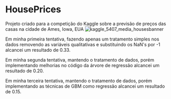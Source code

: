 # HousePrices
Projeto criado para a competição do Kaggle sobre a previsão de preços das casas na cidade de Ames, Iowa, EUA
![kaggle_5407_media_housesbanner](https://github.com/Erik-Henrique/HousePrices/assets/150151321/e534c93d-1f04-410d-a76a-6eea804e7835)


Em minha primeira tentativa, fazendo apenas um tratamento simples nos dados removendo as variáveis qualitativas e substituindo os NaN's por -1 alcancei um resultado de 0.33. 

Em minha segunda tentativa, mantendo o tratamento de dados, porém implementando melhorias no código da árvore de regressão alcancei um resultado de 0.20.

Em minha terceira tentativa, mantendo o tratamento de dados, porém implementando as técnicas de GBM como regressão alcancei um resultado de 0.15.
